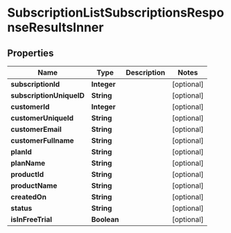 

# SubscriptionListSubscriptionsResponseResultsInner


## Properties

| Name | Type | Description | Notes |
|------------ | ------------- | ------------- | -------------|
|**subscriptionId** | **Integer** |  |  [optional] |
|**subscriptionUniqueID** | **String** |  |  [optional] |
|**customerId** | **Integer** |  |  [optional] |
|**customerUniqueId** | **String** |  |  [optional] |
|**customerEmail** | **String** |  |  [optional] |
|**customerFullname** | **String** |  |  [optional] |
|**planId** | **String** |  |  [optional] |
|**planName** | **String** |  |  [optional] |
|**productId** | **String** |  |  [optional] |
|**productName** | **String** |  |  [optional] |
|**createdOn** | **String** |  |  [optional] |
|**status** | **String** |  |  [optional] |
|**isInFreeTrial** | **Boolean** |  |  [optional] |



